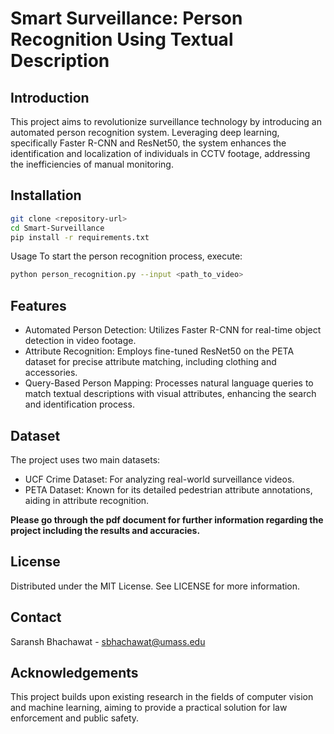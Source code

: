 # Smart Surveillance: Person Recognition Using Textual Description

## Introduction
This project aims to revolutionize surveillance technology by introducing an automated person recognition system. Leveraging deep learning, specifically Faster R-CNN and ResNet50, the system enhances the identification and localization of individuals in CCTV footage, addressing the inefficiencies of manual monitoring.

## Installation
```bash
git clone <repository-url>
cd Smart-Surveillance
pip install -r requirements.txt
```
Usage
To start the person recognition process, execute:
```bash
python person_recognition.py --input <path_to_video>
```


## Features
  - Automated Person Detection: Utilizes Faster R-CNN for real-time object detection in video footage.
  - Attribute Recognition: Employs fine-tuned ResNet50 on the PETA dataset for precise attribute matching, including clothing and accessories.
  - Query-Based Person Mapping: Processes natural language queries to match textual descriptions with visual attributes, enhancing the search and identification process.

## Dataset
The project uses two main datasets:

  - UCF Crime Dataset: For analyzing real-world surveillance videos.
  - PETA Dataset: Known for its detailed pedestrian attribute annotations, aiding in attribute recognition.

**Please go through the pdf document for further information regarding the project including the results and accuracies.**

## License
Distributed under the MIT License. See LICENSE for more information.

## Contact
Saransh Bhachawat - sbhachawat@umass.edu

## Acknowledgements
This project builds upon existing research in the fields of computer vision and machine learning, aiming to provide a practical solution for law enforcement and public safety.


